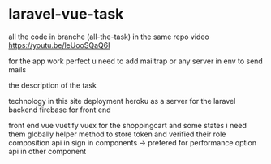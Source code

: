# laravel-vue-task

all the code in branche (all-the-task) in the same repo
video https://youtu.be/leUooSQaQ6I

for the app work perfect u need to add mailtrap or any server in env to send mails

the description of the task

technology in this site
deployment
heroku as a server for the laravel backend
firebase for front end

front end
vue 
vuetify 
vuex for the shoppingcart and some states i need them globally
helper method to store token and verified their role
composition api in sign in components -> prefered for performance
option api in other component

